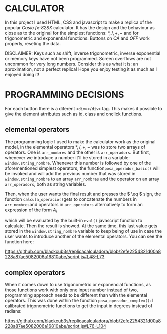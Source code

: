 # CALCULATOR

In this project I used HTML, CSS and javascript to make a replica of the popular *Casio fx-82SX* calculator. It has the design and the behaviour as close as to the original for the simplest functions: $*, /, +, -$ and for trigonometric and exponential functions. Buttons on *CA* and *OFF* work properly, reseting the data. 

DISCLAIMER: Keys such as shift, inverse trigonometric, inverse exponential or memory keys have not been programmed. Screen overflows are not uncommon for very long numbers. Consider this as what it is: an aproximation, not a perfect replica! Hope you enjoy testing it as much
as I enjoyed doing it!

# PROGRAMMING DECISIONS

For each button there is a diferent `<div></div>` tag. This makes it possible to give the element atrributes such as id, class and onclick functions.

## elemental operators

The programming logic I used to make the calculator work as the original model, in the elemental operators $*, /, +, -$ was to store two arrays of operators. One is `arr_nombres` and the other is `arr_operadors`. But first, whenever we introduce a number it'll be stored in a variable: `window.string_nombre`. Whenever this number is followed by one of the aforementioned simplest operators, the function`posa_operador_basic()` will be invoked and will add the previous number that was stored in `window.string_nombre` to an array `arr_nombres` and the operator on an array `arr_operadors`, both as string variables.

Then, when the user wants the final result and presses the $ \eq $ sign, the function `calcula_operacio()`gets to concatenate the numbers in `arr_nombres`and operators in `arr_operators` alternatively to form an expression of the form  $A_i$

 which will be evaluated by the built-in `eval()` javascript function to calculate. Then the result is showed. At the same time, this last value gets stored in the `window.string_nombre` variable to keep being of use in case the user wants to introduce another of the elemental operators. You can see the function here:

https://github.com/blackcub3s/replicacalculadora/blob/2efe2254321d00a8228a87ae5082006a16810abe/script.js#L48-L73

## complex operators

When it comes down to use trigonometric or exponencial functions, as those functions work with only one input number instead of two, programming approach needs to be different than with the elemental operators. This was done within the function `posa_operador_complex()`: I calibrated trigonometric functions to get the input in degrees instead of radians:

https://github.com/blackcub3s/replicacalculadora/blob/2efe2254321d00a8228a87ae5082006a16810abe/script.js#L76-L104
